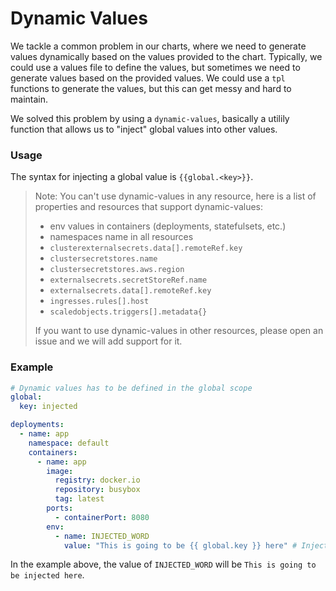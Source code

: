 # Dynamic Values

We tackle a common problem in our charts, where we need to generate values dynamically based on the values provided to the chart.
Typically, we could use a values file to define the values, but sometimes we need to generate values based on the provided values.
We could use a `tpl` functions to generate the values, but this can get messy and hard to maintain.

We solved this problem by using a `dynamic-values`, basically a utilily function that allows us to "inject" global values into other values.

### Usage

The syntax for injecting a global value is `{{global.<key>}}`.

> Note: You can't use dynamic-values in any resource, here is a list of properties and resources that support dynamic-values:
>
> - env values in containers (deployments, statefulsets, etc.)
> - namespaces name in all resources
> - `clusterexternalsecrets.data[].remoteRef.key`
> - `clustersecretstores.name`
> - `clustersecretstores.aws.region`
> - `externalsecrets.secretStoreRef.name`
> - `externalsecrets.data[].remoteRef.key`
> - `ingresses.rules[].host`
> - `scaledobjects.triggers[].metadata{}`
>
> If you want to use dynamic-values in other resources, please open an issue and we will add support for it.

### Example

```yaml
# Dynamic values has to be defined in the global scope
global:
  key: injected

deployments:
  - name: app
    namespace: default
    containers:
      - name: app
        image:
          registry: docker.io
          repository: busybox
          tag: latest
        ports:
          - containerPort: 8080
        env:
          - name: INJECTED_WORD
            value: "This is going to be {{ global.key }} here" # Inject the key here
```

In the example above, the value of `INJECTED_WORD` will be `This is going to be injected here`.
